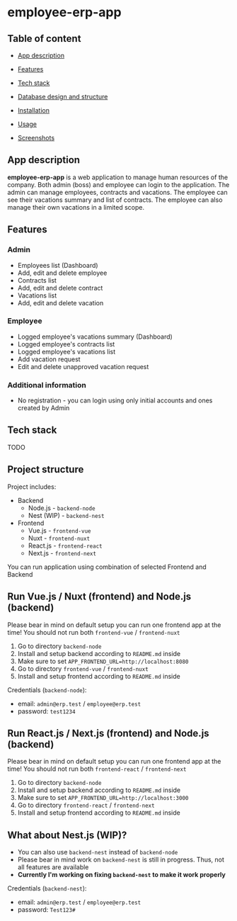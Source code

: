 # employee-erp-app

## Table of content

- [App description](#app-description)
- [Features](#features)
- [Tech stack](#tech-stack)
- [Database design and structure](#database-design-and-structure)
- [Installation](#installation)
- [Usage](#usage)

- [Screenshots](#screenshots)

## App description

**employee-erp-app** is a web application to manage human resources of the company. Both admin (boss) and employee can login to the application. The admin can manage employees, contracts and vacations. The employee can see their vacations summary and list of contracts. The employee can also manage their own vacations in a limited scope.

## Features

### Admin

- Employees list (Dashboard)
- Add, edit and delete employee
- Contracts list
- Add, edit and delete contract
- Vacations list
- Add, edit and delete vacation

### Employee

- Logged employee's vacations summary (Dashboard)
- Logged employee's contracts list
- Logged employee's vacations list
- Add vacation request
- Edit and delete unapproved vacation request

### Additional information

- No registration - you can login using only initial accounts and ones created by Admin

## Tech stack

TODO

## Project structure

Project includes:

- Backend
  - Node.js - `backend-node`
  - Nest (WIP) - `backend-nest`
- Frontend
  - Vue.js - `frontend-vue`
  - Nuxt - `frontend-nuxt`
  - React.js - `frontend-react`
  - Next.js - `frontend-next`

You can run application using combination of selected Frontend and Backend

## Run Vue.js / Nuxt (frontend) and Node.js (backend)

Please bear in mind on default setup you can run one frontend app at the time! You should not run both `frontend-vue` / `frontend-nuxt`

1. Go to directory `backend-node`
2. Install and setup backend according to `README.md` inside
3. Make sure to set `APP_FRONTEND_URL=http://localhost:8080`
4. Go to directory `frontend-vue` / `frontend-nuxt`
5. Install and setup frontend according to `README.md` inside

Credentials (`backend-node`):

- email: `admin@erp.test` / `employee@erp.test`
- password: `test1234`

## Run React.js / Next.js (frontend) and Node.js (backend)

Please bear in mind on default setup you can run one frontend app at the time! You should not run both `frontend-react` / `frontend-next`

1. Go to directory `backend-node`
2. Install and setup backend according to `README.md` inside
3. Make sure to set `APP_FRONTEND_URL=http://localhost:3000`
4. Go to directory `frontend-react` / `frontend-next`
5. Install and setup frontend according to `README.md` inside

## What about Nest.js (WIP)?

- You can also use `backend-nest` instead of `backend-node`
- Please bear in mind work on `backend-nest` is still in progress. Thus, not all features are available
- <b>Currently I'm working on fixing `backend-nest` to make it work properly</b>

Credentials (`backend-nest`):

- email: `admin@erp.test` / `employee@erp.test`
- password: `Test123#`
